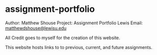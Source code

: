 # assignment-portfolio

Author: Matthew Shouse
Project: Assignment Portfolio
Lewis Email: matthewdshouse@lewisu.edu

All Credit goes to myself for the creation of this website.

This website hosts links to to previous, current, and future assignments.